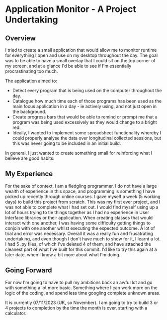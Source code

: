 # Application Monitor - A Project Undertaking

## Overview

I tried to create a small application that would allow me to monitor runtime for everything I open and use on my desktop throughout the day. 
The goal was to be able to have a small overlay that I could sit on the top corner of my screen, and at a glance I'd be able to see if I'm essentially procrastinating too much.

The application aimed to:

- Detect every program that is being used on the computer throughout the day.
- Catalogue how much time each of those programs has been used as the main focus application in a day - ie actively using, and not just open in the background.
- Create progress bars that would be able to remind or prompt me that a program was being used excessively as they would change to a bright red.
- Ideally, I wanted to implement some spreadsheet functionality whereby I could properly analyse the data over longitudinal collected sessions, but this was never going to be included in an initial build.

In general, I just wanted to create something small for reinforcing what I believe are good habits.

## My Experience

For the sake of context, I am a fledgling programmer. I do not have a large wealth of experience in this space, and programming is something I have picked up recently through online courses.
I gave myself a week (5 working days) to build this project from scratch. This was my first ever project, and I was not able to complete what I had set out.
I would find myself using up a lot of hours trying to tie things together as I had no experience in User Interface libraries or their application.
When creating classes that would interact with one another, I was having some difficulty getting things to conjoin with one another whilst executing the expected outcome. A lot of trial and error was necessary.
Overall it was a really fun and frusatrating undertaking, and even though I don't have much to show for it, I learnt a lot.
I had 5 .py files, of which I've deleted 4 of them, and have attached the cleanest part of what I've built for this commit. 
I'd like to try this again at a later date, when I know a bit more about what I'm doing.

## Going Forward

For now I'm going to have to pull my ambitions back an awful lot and go with something a lot more basic. Something where I can work more on the logic of the coding, and spend less time googling complete unknown areas.

It is currently 07/11/2023 (UK, so November).
I am going to try to build 3 or 4 projects to completion by the time the month is over, starting with a calculator.
